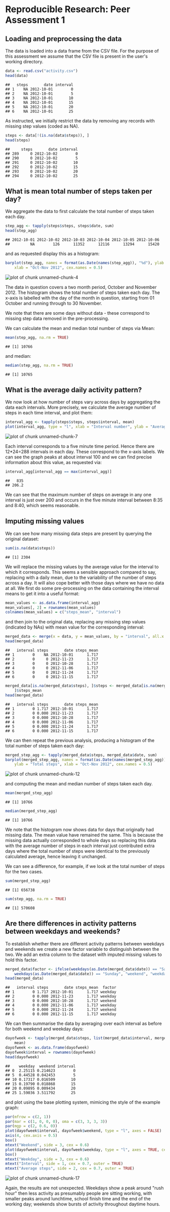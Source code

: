 # Reproducible Research: Peer Assessment 1


## Loading and preprocessing the data
The data is loaded into a data frame from the CSV file. For the purpose of this assessment we assume that the CSV file is present in the user's working directory.

```r
data <- read.csv("activity.csv")
head(data)
```

```
##   steps       date interval
## 1    NA 2012-10-01        0
## 2    NA 2012-10-01        5
## 3    NA 2012-10-01       10
## 4    NA 2012-10-01       15
## 5    NA 2012-10-01       20
## 6    NA 2012-10-01       25
```

As instructed, we initially restrict the data by removing any records with missing step values (coded as NA).

```r
steps <- data[!(is.na(data$steps)), ]
head(steps)
```

```
##     steps       date interval
## 289     0 2012-10-02        0
## 290     0 2012-10-02        5
## 291     0 2012-10-02       10
## 292     0 2012-10-02       15
## 293     0 2012-10-02       20
## 294     0 2012-10-02       25
```


## What is mean total number of steps taken per day?
We aggregate the data to first calculate the total number of steps taken each day.

```r
step_agg <- tapply(steps$steps, steps$date, sum)
head(step_agg)
```

```
## 2012-10-01 2012-10-02 2012-10-03 2012-10-04 2012-10-05 2012-10-06 
##         NA        126      11352      12116      13294      15420
```

and as requested display this as a histogram:

```r
barplot(step_agg, names = format(as.Date(names(step_agg)), "%d"), ylab = "Total steps", 
    xlab = "Oct-Nov 2012", cex.names = 0.5)
```

![plot of chunk unnamed-chunk-4](figure/unnamed-chunk-4.png) 

The data in question covers a two month period, October and November 2012. The histogram shows the total number of steps taken each day. The x-axis is labelled with the day of the month in question, starting from 01 October and running through to 30 November.

We note that there are some days without data - these correspond to missing step data removed in the pre-processing.

We can calculate the mean and median total number of steps via
Mean:

```r
mean(step_agg, na.rm = TRUE)
```

```
## [1] 10766
```

and median:

```r
median(step_agg, na.rm = TRUE)
```

```
## [1] 10765
```



## What is the average daily activity pattern?
We now look at how number of steps vary across days by aggregating the data each intervals. More precisely, we calculate the average number of steps in each time interval, and plot them:

```r
interval_agg <- tapply(steps$steps, steps$interval, mean)
plot(interval_agg, type = "l", xlab = "Interval number", ylab = "Average steps")
```

![plot of chunk unnamed-chunk-7](figure/unnamed-chunk-7.png) 

Each interval corresponds to a five minute time period. Hence there are 12*24=288 intervals in each day. These correspond to the x-axis labels. We can see the graph peaks at about interval 100 and we can find precise information about this value, as requested via:

```r
interval_agg[interval_agg == max(interval_agg)]
```

```
##   835 
## 206.2
```

We can see that the maximum number of steps on average in any one interval is just over 200 and occurs in the five minute interval between 8:35 and 8:40, which seems reasonable.


## Imputing missing values
We can see how many missing data steps are present by querying the original dataset:

```r
sum(is.na(data$steps))
```

```
## [1] 2304
```

We will replace the missing values by the average value for the interval to which it corresponds. This seems a sensible approach compared to say, replacing with a daily mean, due to the variability of the number of steps across a day. It will also cope better with those days where we have no data at all.
We first do some pre-processing on the data containing the interval means to get it into a useful format:

```r
mean_values <- as.data.frame(interval_agg)
mean_values[, 2] = rownames(mean_values)
colnames(mean_values) = c("steps_mean", "interval")
```

and then join to the original data, replacing any missing step values (indicated by NAs) with mean value for the corresponding interval:

```r
merged_data <- merge(x = data, y = mean_values, by = "interval", all.x = TRUE)
head(merged_data)
```

```
##   interval steps       date steps_mean
## 1        0    NA 2012-10-01      1.717
## 2        0     0 2012-11-23      1.717
## 3        0     0 2012-10-28      1.717
## 4        0     0 2012-11-06      1.717
## 5        0     0 2012-11-24      1.717
## 6        0     0 2012-11-15      1.717
```

```r
merged_data[is.na(merged_data$steps), ]$steps <- merged_data[is.na(merged_data$steps), 
    ]$steps_mean
head(merged_data)
```

```
##   interval steps       date steps_mean
## 1        0 1.717 2012-10-01      1.717
## 2        0 0.000 2012-11-23      1.717
## 3        0 0.000 2012-10-28      1.717
## 4        0 0.000 2012-11-06      1.717
## 5        0 0.000 2012-11-24      1.717
## 6        0 0.000 2012-11-15      1.717
```

We can then repeat the previous analysis, producing a histogram of the total number of steps taken each day:

```r
merged_step_agg <- tapply(merged_data$steps, merged_data$date, sum)
barplot(merged_step_agg, names = format(as.Date(names(merged_step_agg)), "%d"), 
    ylab = "Total steps", xlab = "Oct-Nov 2012", cex.names = 0.5)
```

![plot of chunk unnamed-chunk-12](figure/unnamed-chunk-12.png) 

and computing the mean and median number of steps taken each day.

```r
mean(merged_step_agg)
```

```
## [1] 10766
```

```r
median(merged_step_agg)
```

```
## [1] 10766
```

We note that the histogram now shows data for days that originally had missing data. The mean value have remained the same. This is because the missing data actually corresponded to whole days so replacing this data with the average number of steps in each interval just contributed extra days where the total number of steps were identical to the previously calculated average, hence leaving it unchanged.

We can see a difference, for example, if we look at the total number of steps for the two cases.

```r
sum(merged_step_agg)
```

```
## [1] 656738
```

```r
sum(step_agg, na.rm = TRUE)
```

```
## [1] 570608
```



## Are there differences in activity patterns between weekdays and weekends?
To establish whether there are different activity patterns between weekdays and weekends we create a new factor variable to distinguish between the two. We add an extra column to the dataset with imputed missing values to hold this factor.

```r
merged_data$factor <- ifelse(weekdays(as.Date(merged_data$date)) == "Saturday" | 
    weekdays(as.Date(merged_data$date)) == "Sunday", "weekend", "weekday")
head(merged_data)
```

```
##   interval steps       date steps_mean  factor
## 1        0 1.717 2012-10-01      1.717 weekday
## 2        0 0.000 2012-11-23      1.717 weekday
## 3        0 0.000 2012-10-28      1.717 weekend
## 4        0 0.000 2012-11-06      1.717 weekday
## 5        0 0.000 2012-11-24      1.717 weekend
## 6        0 0.000 2012-11-15      1.717 weekday
```

We can then summarise the data by averaging over each interval as before for both weekend and weekday days:

```r
dayofweek <- tapply(merged_data$steps, list(merged_data$interval, merged_data$factor), 
    mean)
dayofweek <- as.data.frame(dayofweek)
dayofweek$interval = rownames(dayofweek)
head(dayofweek)
```

```
##    weekday  weekend interval
## 0  2.25115 0.214623        0
## 5  0.44528 0.042453        5
## 10 0.17317 0.016509       10
## 15 0.19790 0.018868       15
## 20 0.09895 0.009434       20
## 25 1.59036 3.511792       25
```

and plot using the base plotting system, mimicing the style of the example graph:

```r
par(mfrow = c(2, 1))
par(mar = c(1, 0, 0, 0), oma = c(3, 3, 3, 3))
par(mgp = c(2, 0.6, 0))
plot(dayofweek$interval, dayofweek$weekend, type = "l", axes = FALSE)
axis(4, cex.axis = 0.5)
box()
mtext("Weekend", side = 3, cex = 0.6)
plot(dayofweek$interval, dayofweek$weekday, type = "l", axes = TRUE, cex.axis = 0.5)
box()
mtext("Weekday", side = 3, cex = 0.6)
mtext("Interval", side = 1, cex = 0.7, outer = TRUE)
mtext("Average steps", side = 2, cex = 0.7, outer = TRUE)
```

![plot of chunk unnamed-chunk-17](figure/unnamed-chunk-17.png) 

Again, the results are not unexpected. Weekdays show a peak around "rush hour" then less activity as presumably people are sitting working, with smaller peaks around lunchtime, school finish time and the end of the working day; weekends show bursts of activity throughout daytime hours.

